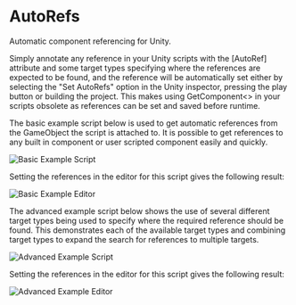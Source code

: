 # AutoRefs
Automatic component referencing for Unity.

Simply annotate any reference in your Unity scripts with the [AutoRef] attribute and some target types specifying where the references are expected to be found, and the reference will be automatically set either by selecting the "Set AutoRefs" option in the Unity inspector, pressing the play button or building the project. This makes using GetComponent<> in your scripts obsolete as references can be set and saved before runtime.

The basic example script below is used to get automatic references from the GameObject the script is attached to. It is possible to get references to any built in component or user scripted component easily and quickly.

![Basic Example Script](https://user-images.githubusercontent.com/20816598/35009844-d597cf9a-faf8-11e7-918e-e569d4eb459c.png)

Setting the references in the editor for this script gives the following result:

![Basic Example Editor](https://user-images.githubusercontent.com/20816598/35010451-d01c381a-fafa-11e7-8fbc-86c9d86afaf4.gif)

The advanced example script below shows the use of several different target types being used to specify where the required reference should be found. This demonstrates each of the available target types and combining target types to expand the search for references to multiple targets.

![Advanced Example Script](https://user-images.githubusercontent.com/20816598/35009849-d790f826-faf8-11e7-9675-d3fbd95e8789.png)

Setting the references in the editor for this script gives the following result:

![Advanced Example Editor](https://user-images.githubusercontent.com/20816598/35010457-d2db0860-fafa-11e7-8b2e-a8e39e8f933e.gif)

